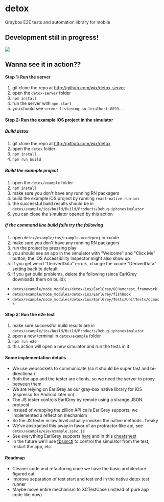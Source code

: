 # detox

Graybox E2E tests and automation library for mobile

## Development still in progress!

<img src="http://i.imgur.com/O2ZzrKG.gif">

## Wanna see it in action??

#### Step 1: Run the server

1. git clone the repo at http://github.com/wix/detox-server
2. open the `detox-server` folder
3. `npm install`
4. run the server with `npm start`
5. you should see `server listening on localhost:8099...`

#### Step 2: Run the example iOS project in the simulator

##### Build detox

1. git clone the repo at http://github.com/wix/detox
2. open the `detox` folder
3. `npm install`
4. `npm run build`

##### Build the example project

1. open the `detox/example` folder
2. `npm install`
3. make sure you don't have any running RN packagers
4. build the example iOS project by running `react-native run-ios`
5. the successful build results should be in `detox/example/ios/build/Build/Products/Debug-iphonesimulator`
6. you can close the simulator opened by this action

##### If the command line build fails try the following

1. open `detox/example/ios/example.xcodeproj` in xcode
2. make sure you don't have any running RN packagers
3. run the project by pressing play
4. you should see an app in the simulator with "Welcome" and "Click Me" button, the iOS Accessibility Inspector might also show up
5. if you get weird "DerivedData" errors, change the xcode "DerivedData" setting back to default
6. if you get build problems, delete the following (since EarlGrey downloads them on build):
  * `detox/example/node_modules/detox/ios/EarlGrey/OCHamcrest.framework`
  * `detox/example/node_modules/detox/ios/EarlGrey/fishhook`
  * `detox/example/node_modules/detox/ios/EarlGrey/Tests/UnitTests/ocmock`

#### Step 3: Run the e2e test

1. make sure successful build results are in `detox/example/ios/build/Build/Products/Debug-iphonesimulator`
2. open a new terminal in `detox/example` folder
3. `npm run e2e`
4. this action will open a new simulator and run the tests in it

#### Some implementation details

* We use websockets to communicate (so it should be super fast and bi-directional)
* Both the app and the tester are clients, so we need the server to proxy between them
* We are relying on EarlGrey as our gray-box native library for iOS (espresso for Android later on)
* The JS tester controls EarlGrey by remote using a strange JSON protocol
* Instead of wrapping the zillion API calls EarlGrey supports, we implemented a reflection mechanism
* So the JS tester in low level actually invokes the native methods.. freaky
* We've abstracted this away in favor of an protractor-like api, see `detox/example/e2e/example.spec.js`
* See everything EarlGrey supports [here](https://github.com/google/EarlGrey/blob/master/docs/api.md) and in this [cheatsheet](https://github.com/google/EarlGrey/blob/master/docs/cheatsheet/cheatsheet.pdf)
* In the future we'll use [fbsimctl](https://github.com/facebook/FBSimulatorControl) to control the simulator from the test, restart the app, etc

#### Roadmap

* Cleaner code and refactoring once we have the basic architecture figured out
* Improve separation of test start and test end in the native detox test runner
* Maybe move entire mechanism to XCTestCase (instead of pure app code like now)
